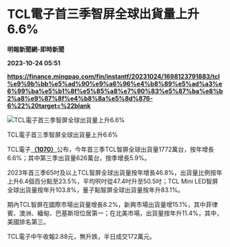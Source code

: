 # TCL電子首三季智屏全球出貨量上升6.6%
**明報新聞網-即時新聞**

**2023-10-24 05:51**

**https://finance.mingpao.com/fin/instantf/20231024/1698123791883/tcl%e9%9b%bb%e5%ad%90%e9%a6%96%e4%b8%89%e5%ad%a3%e6%99%ba%e5%b1%8f%e5%85%a8%e7%90%83%e5%87%ba%e8%b2%a8%e9%87%8f%e4%b8%8a%e5%8d%876-6%22%20target=%22blank**

![TCL電子首三季智屏全球出貨量上升6.6%](https://fs.mingpao.com/fin/20231024/s00010/c0a42aacaf5fefe5e7fb86b6867f5226.jpg)

TCL電子首三季智屏全球出貨量上升6.6%

TCL電子[**（1070）**](https://finance.mingpao.com/fin/instantf/20231024/1698123791883/stock1.php?code=1070)公布，今年首三季TCL智屏全球出貨量1772萬台，按年增長6.6%；其中第三季出貨量626萬台，按季增長5.9%。

2023年首三季65吋及以上TCL智屏全球出貨量按年增長46.8%，出貨量比例按年上升6.4個百分點至23.5%，平均呎吋從47.4吋升至50.5吋；TCL Mini LED智屏全球出貨量按年升103.8%，量子點智屏全球出貨量按年升83.1%。

期內TCL智屏在國際市場出貨量增長8.2%，新興市場出貨量增15.1%，其中菲律賓、澳洲、緬甸、巴基斯坦位居第一；在北美市場，出貨量按年升11.4%，其中，美國排名第三。

TCL電子中午收報2.88元，無升跌，半日成交172萬元。